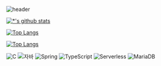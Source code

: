 ![header](https://capsule-render.vercel.app/api?type=wave&color=auto&height=300&section=header&text=capsule%20render&fontSize=90)


[![*'s github stats](https://github-readme-stats.vercel.app/api?username=kwssssss)](https://github.com/kwssssss)


[![Top Langs](https://github-readme-stats.vercel.app/api/top-langs/?username=kwssssss)](https://github.com/kwssssss/github-readme-stats)

[![Top Langs](https://github-readme-stats.vercel.app/api/top-langs/?username=kwssssss&layout=compact)](https://github.com/kwssssss/github-readme-stats)

![C](https://img.shields.io/badge/-C-123456?style=flat-square&logo=C&logoColor=black)
![자바](https://img.shields.io/badge/-자바-007396?style=flat&logo=Java&logoColor=ffffff)
![Spring](https://img.shields.io/badge/-Spring-6DB33F?style=for-the-badge&logo=Spring&logoColor=white)
![TypeScript](https://img.shields.io/badge/-TypeScript-3178C6?style=flat-square&logo=TypeScript&logoColor=white)
![Serverless](https://img.shields.io/badge/-Serverless-FD5750?style=flat-square&logo=Serverless&logoColor=magenta)
![MariaDB](https://img.shields.io/badge/-MariaDB-1F305F?style=flat-square&logo=mariadb&logoColor=white)
